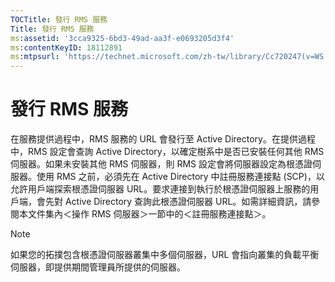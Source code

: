 ```yaml
---
TOCTitle: 發行 RMS 服務
Title: 發行 RMS 服務
ms:assetid: '3cca9325-6bd3-49ad-aa3f-e0693205d3f4'
ms:contentKeyID: 18112891
ms:mtpsurl: 'https://technet.microsoft.com/zh-tw/library/Cc720247(v=WS.10)'
---
```


發行 RMS 服務
=============

在服務提供過程中，RMS 服務的 URL 會發行至 Active Directory。在提供過程中，RMS 設定會查詢 Active Directory，以確定樹系中是否已安裝任何其他 RMS 伺服器。如果未安裝其他 RMS 伺服器，則 RMS 設定會將伺服器設定為根憑證伺服器。使用 RMS 之前，必須先在 Active Directory 中註冊服務連接點 (SCP)，以允許用戶端探索根憑證伺服器 URL。要求連接到執行於根憑證伺服器上服務的用戶端，會先對 Active Directory 查詢此根憑證伺服器 URL。如需詳細資訊，請參閱本文件集內＜操作 RMS 伺服器＞一節中的＜註冊服務連接點＞。

> [!Note]  
> 如果您的拓撲包含根憑證伺服器叢集中多個伺服器，URL 會指向叢集的負載平衡伺服器，即提供期間管理員所提供的伺服器。 